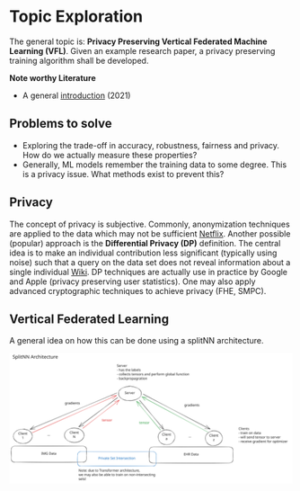 # Topic Exploration

The general topic is: **Privacy Preserving Vertical Federated Machine
Learning (VFL)**. Given an example research paper, a privacy preserving training
algorithm shall be developed.

**Note worthy Literature**
- A general [introduction][tut] (2021)

## Problems to solve

- Exploring the trade-off in accuracy, robustness, fairness and privacy. How do
we actually measure these properties?
- Generally, ML models remember the training data to some degree. This is a
privacy issue. What methods exist to prevent this?

## Privacy

The concept of privacy is subjective. Commonly, anonymization techniques are
applied to the data which may not be sufficient [Netflix][netfl].  Another
possible (popular) approach is the **Differential Privacy (DP)** definition. The
central idea is to make an individual contribution less significant (typically
using noise) such that a query on the data set does not reveal information about
a single individual [Wiki][diffpriv]. DP techniques are actually use in practice
by Google and Apple (privacy preserving user statistics). One may also apply
advanced cryptographic techniques to achieve privacy (FHE, SMPC). 

##  Vertical Federated Learning

A general idea on how this can be done using a splitNN architecture.

![svg](assets/splitNN.svg)

[tut]: lit/tut.pdf
[diffpriv]: https://en.wikipedia.org/wiki/Differential_privacy
[netfl]: https://www.cs.utexas.edu/~shmat/shmat_oak08netflix.pdf 